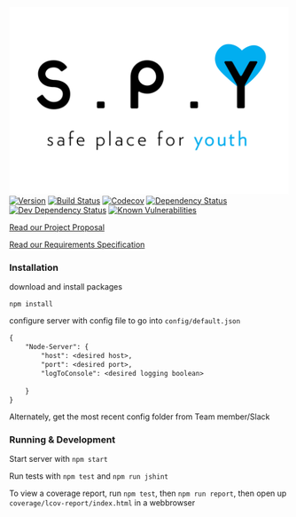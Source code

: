 ![Safe Place for Youth Logo](resources/Logo.jpg "Safe Place for Youth Database Project")
[![Version][version-img]][version-url]
[![Build Status][build-img]][build-url]
[![Codecov][codecov-img]][codecov-url]
[![Dependency Status][dependency-img]][dependency-url]
[![Dev Dependency Status][dev-dependency-img]][dev-dependency-url]
[![Known Vulnerabilities][snyk-img]][snyk-url]


[Read our Project Proposal](docs/Project_Proposal.md)

[Read our Requirements Specification](docs/Requirements_Specification.md)

### Installation
download and install packages
```
npm install
```

configure server with config file to go into `config/default.json`
```
{
    "Node-Server": {
        "host": <desired host>,
        "port": <desired port>,
        "logToConsole": <desired logging boolean>

    }
}
```
Alternately, get the most recent config folder from Team member/Slack

### Running & Development

Start server with `npm start`

Run tests with `npm test` and `npm run jshint`

To view a coverage report, run `npm test`, then `npm run report`, then open up `coverage/lcov-report/index.html` in a webbrowser

[version-img]: https://img.shields.io/badge/version-in%20development-red.svg
[version-url]: https://github.com/SirSeim/SPFY

[build-img]: https://travis-ci.org/SirSeim/SPFY.svg?branch=master
[build-url]: https://travis-ci.org/SirSeim/SPFY

[codecov-img]: https://codecov.io/gh/SirSeim/SPFY/branch/master/graph/badge.svg
[codecov-url]: https://codecov.io/gh/SirSeim/SPFY

[dependency-img]: https://david-dm.org/SirSeim/SPFY.svg
[dependency-url]: https://david-dm.org/SirSeim/SPFY

[dev-dependency-img]: https://david-dm.org/SirSeim/SPFY/dev-status.svg
[dev-dependency-url]: https://david-dm.org/SirSeim/SPFY?type=dev

[snyk-img]: https://snyk.io/test/github/SirSeim/SPFY.git/badge.svg
[snyk-url]: https://snyk.io/test/github/SirSeim/SPFY.git
